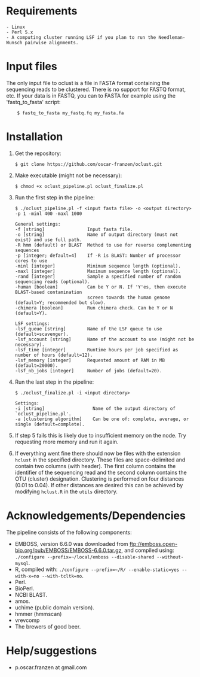 # Requirements
	- Linux
	- Perl 5.x
	- A computing cluster running LSF if you plan to run the Needleman-Wunsch pairwise alignments.

# Input files
The only input file to oclust is a file in FASTA format containing the sequencing reads to be
clustered. There is no support for FASTQ format, etc. If your data is in FASTQ, you can to FASTA
for example using the 'fastq_to_fasta' script:

```
	$ fastq_to_fasta my_fastq.fq my_fasta.fa
```

# Installation
1. Get the repository:

   `$ git clone https://github.com/oscar-franzen/oclust.git`

2. Make executable (might not be necessary):

   `$ chmod +x oclust_pipeline.pl oclust_finalize.pl`

3. Run the first step in the pipeline:

   ```
   $ ./oclust_pipeline.pl -f <input fasta file> -o <output directory> -p 1 -minl 400 -maxl 1000

   General settings:
   -f [string]                Input fasta file.
   -o [string]                Name of output directory (must not exist) and use full path.
   -R hmm (default) or BLAST  Method to use for reverse complementing sequences
   -p [integer; default=4]    If -R is BLAST: Number of processor cores to use
   -minl [integer]            Minimum sequence length (optional).
   -maxl [integer]            Maximum sequence length (optional).
   -rand [integer]            Sample a specified number of random sequencing reads (optional).
   -human [boolean]           Can be Y or N. If 'Y'es, then execute BLAST-based contamination
                              screen towards the human genome (default=Y; recommended but slow).
   -chimera [boolean]         Run chimera check. Can be Y or N (default=Y).

   LSF settings:
   -lsf_queue [string]        Name of the LSF queue to use (default=scavenger).
   -lsf_account [string]      Name of the account to use (might not be necessary).
   -lsf_time [integer]        Runtime hours per job specified as number of hours (default=12).
   -lsf_memory [integer]      Requested amount of RAM in MB (default=20000).
   -lsf_nb_jobs [integer]     Number of jobs (default=20).
   ```

4. Run the last step in the pipeline:

   ```
   $ ./oclust_finalize.pl -i <input directory>

   Settings:
   -i [string]                  Name of the output directory of `oclust_pipeline.pl'.
   -a [clustering algorithm]    Can be one of: complete, average, or single (default=complete).
   ```

5. If step 5 fails this is likely due to insufficient memory on the node. Try requesting more memory and run it again.

6. If everything went fine there should now be files with the extension `hclust` in the specified directory. These files are space-delimited and contain two columns (with header). The first column contains the identifier of the sequencing read and the second column contains the OTU (cluster) designation. Clustering is performed on four distances (0.01 to 0.04). If other distances are desired this can be achieved by modifying `hclust.R` in the `utils` directory.

# Acknowledgements/Dependencies
The pipeline consists of the following components:

* EMBOSS, version 6.6.0 was downloaded from ftp://emboss.open-bio.org/pub/EMBOSS/EMBOSS-6.6.0.tar.gz,
and compiled using: `./configure --prefix=~/local/emboss --disable-shared --without-mysql`.
* R, compiled with: `./configure --prefix=~/R/ --enable-static=yes --with-x=no --with-tcltk=no`.
* Perl.
* BioPerl.
* NCBI BLAST.
* amos.
* uchime (public domain version).
* hmmer (hmmscan)
* vrevcomp
* The brewers of good beer.

# Help/suggestions
* p.oscar.franzen at gmail.com
